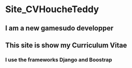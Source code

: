 # Site_CVHoucheTeddy
## I am a new gamesudo  developper
## This site is show my Curriculum Vitae
### I use the frameworks Django and Boostrap